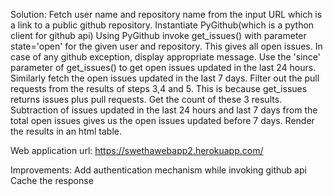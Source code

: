 Solution:
Fetch user name and repository name from the input URL which is a link to a public github repository. 
Instantiate PyGithub(which is a python client for github api)
Using PyGithub invoke get_issues() with parameter state='open' for the given user and repository. This gives all open issues. In case of any github exception, display appropriate message. 
Use the 'since' parameter of get_issues() to get open issues updated in the last 24 hours. 
Similarly fetch the open issues updated in the last 7 days. 
Filter out the pull requests from the results of steps 3,4 and 5. This is because get_issues returns issues plus pull requests. 
Get the count of these 3 results. 
Subtraction of issues updated in the last 24 hours and last 7 days from the total open issues gives us the open issues updated before 7 days.
Render the results in an html table. 

Web application url:
https://swethawebapp2.herokuapp.com/

Improvements:
Add authentication mechanism while invoking github api
Cache the response
